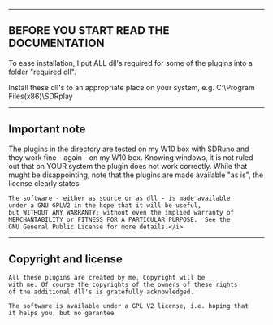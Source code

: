 
-----------------------------------------------------------------------
BEFORE YOU START READ THE DOCUMENTATION
---------------------------------------------------------------------

To ease installation, I put ALL dll's required for some of the
plugins into a folder "required dll".

Install these dll's to an appropriate place on your system, e.g.
C:\Program Files(x86)\SDRplay

---------------------------------------------------------------------
Important note
---------------------------------------------------------------------

The plugins in the directory are tested on my W10 box with SDRuno and
they work fine - again - on my W10 box.
Knowing windows, it is not ruled out that on YOUR system the plugin
does not work correctly.
While that mught be disappointing, note that the plugins are 
made available "as is", the license clearly states

	The software - either as source or as dll - is made available
	under a GNU GPLV2 in the hope that it will be useful,
	but WITHOUT ANY WARRANTY; without even the implied warranty of
	MERCHANTABILITY or FITNESS FOR A PARTICULAR PURPOSE.  See the
	GNU General Public License for more details.</i>


--------------------------------------------------------------------------
Copyright and license
--------------------------------------------------------------------------

	All these plugins are created by me, Copyright will be
	with me. Of course the copyrights of the owners of these rights
	of the additional dll's is gratefully acknowledged.

	The software is available under a GPL V2 license, i.e. hoping that
	it helps you, but no garantee

    

